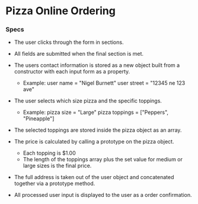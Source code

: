 # Pizza Online Ordering

### Specs

* The user clicks through the form in sections.

* All fields are submitted when the final section is met.

* The users contact information is stored as a new object built from a constructor with each input form as a property.
    * Example: user name = "Nigel Burnett"
               user street = "12345 ne 123 ave"

* The user selects which size pizza and the specific toppings.
    * Example: pizza size = "Large"
               pizza toppings = ["Peppers", "Pineapple"]
* The selected toppings are stored inside the pizza object as an array.

* The price is calculated by calling a prototype on the pizza object.
    * Each topping is $1.00
    * The length of the toppings array plus the set value for medium or large sizes is the final price.

* The full address is taken out of the user object and concatenated together via a prototype method.

* All processed user input is displayed to the user as a order confirmation.
